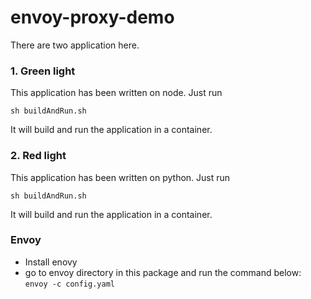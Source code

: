 # envoy-proxy-demo

There are two application here. 

### 1. Green light
This application has been written on node. Just run

```sh buildAndRun.sh```

It will build and run the application in a container. 

### 2. Red light
This application has been written on python. Just run

```sh buildAndRun.sh```

It will build and run the application in a container. 

### Envoy
* Install enovy
* go to envoy directory in this package and run the command below: 
```envoy -c config.yaml```
